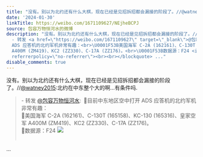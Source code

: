 ```yaml
---
title: "没有。别以为北约还有什么大棋，现在已经是见招拆招都会漏接的阶段了。//@watney2015:北约在中东整个大的啊...有条件吗. - 转发 @包容万物恒河水:&ensp;\U0001F53B目前..."
date: '2024-01-30'
linkTitle: https://weibo.com/1671109627/NEjheBCPJ
source: 包容万物恒河水的微博
description: "没有。别以为北约还有什么大棋，现在已经是见招拆招都会漏接的阶段了。//<a href=\"https://weibo.com/n/watney2015\">@watney2015</a>:北约在中东整个大的啊...有条件吗.<br><blockquote>
  - 转发 <a href=\"https://weibo.com/1671109627\" target=\"_blank\">@包容万物恒河水</a>: \U0001F53B目前中东地区空中打开
  ADS 应答机的北约军机非常有趣：<br>\U0001F53B美国海军 C-2A (162161)、C-130T (165158)、KC-130 (165316)、皇家空军
  A400M (ZM419)、KC2 (ZZ330)、C-17A (ZZ176)。<br>\U0001F53B数据源：F24 <img style=\"\" src=\"https://tvax3.sinaimg.cn/large/639b1bfbly1hmc7kcfe6vj213g0l7tpf.jpg\"
  referrerpolicy=\"no-referrer\"><br><br></blockquote> ..."
disable_comments: true
---
```

没有。别以为北约还有什么大棋，现在已经是见招拆招都会漏接的阶段了。//<a href="https://weibo.com/n/watney2015">@watney2015</a>:北约在中东整个大的啊...有条件吗.<br><blockquote> - 转发 <a href="https://weibo.com/1671109627" target="_blank">@包容万物恒河水</a>: 🔻目前中东地区空中打开 ADS 应答机的北约军机非常有趣：<br>🔻美国海军 C-2A (162161)、C-130T (165158)、KC-130 (165316)、皇家空军 A400M (ZM419)、KC2 (ZZ330)、C-17A (ZZ176)。<br>🔻数据源：F24 <img style="" src="https://tvax3.sinaimg.cn/large/639b1bfbly1hmc7kcfe6vj213g0l7tpf.jpg" referrerpolicy="no-referrer"><br><br></blockquote> ...